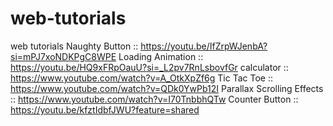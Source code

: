# web-tutorials
web tutorials
Naughty Button :: https://youtu.be/IfZrpWJenbA?si=mPJ7xoNDKPgC8WPE
Loading Animation :: https://youtu.be/HQ9xFRpOauU?si=_L2pv7RnLsbovfGr
calculator :: https://www.youtube.com/watch?v=A_OtkXpZf6g
Tic Tac Toe :: https://www.youtube.com/watch?v=QDk0YwPb12I
Parallax Scrolling Effects :: https://www.youtube.com/watch?v=I70TnbbhQTw
Counter Button  :: https://youtu.be/kfztIdbfJWU?feature=shared
